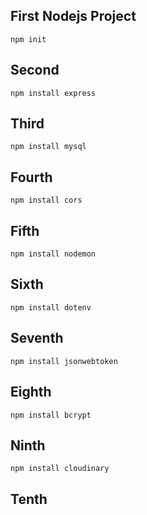 ## First Nodejs Project
```
npm init 
```
## Second 
```
npm install express
```
## Third
```
npm install mysql
```
## Fourth
```
npm install cors
```
## Fifth
```
npm install nodemon
```
## Sixth
```
npm install dotenv
```
## Seventh
```
npm install jsonwebtoken
```
## Eighth
```
npm install bcrypt
```
## Ninth
```
npm install cloudinary
```
## Tenth
```
